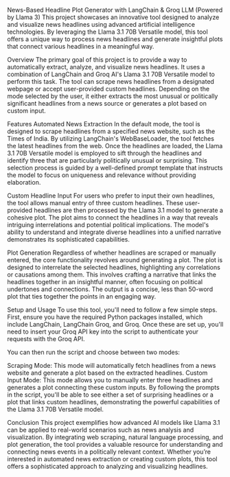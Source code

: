 News-Based Headline Plot Generator with LangChain & Groq LLM (Powered by Llama 3)
This project showcases an innovative tool designed to analyze and visualize news headlines using advanced artificial intelligence technologies. By leveraging the Llama 3.1 70B Versatile model, this tool offers a unique way to process news headlines and generate insightful plots that connect various headlines in a meaningful way.

Overview
The primary goal of this project is to provide a way to automatically extract, analyze, and visualize news headlines. It uses a combination of LangChain and Groq AI's Llama 3.1 70B Versatile model to perform this task. The tool can scrape news headlines from a designated webpage or accept user-provided custom headlines. Depending on the mode selected by the user, it either extracts the most unusual or politically significant headlines from a news source or generates a plot based on custom input.

Features
Automated News Extraction
In the default mode, the tool is designed to scrape headlines from a specified news website, such as the Times of India. By utilizing LangChain's WebBaseLoader, the tool fetches the latest headlines from the web. Once the headlines are loaded, the Llama 3.1 70B Versatile model is employed to sift through the headlines and identify three that are particularly politically unusual or surprising. This selection process is guided by a well-defined prompt template that instructs the model to focus on uniqueness and relevance without providing elaboration.

Custom Headline Input
For users who prefer to input their own headlines, the tool allows manual entry of three custom headlines. These user-provided headlines are then processed by the Llama 3.1 model to generate a cohesive plot. The plot aims to connect the headlines in a way that reveals intriguing interrelations and potential political implications. The model's ability to understand and integrate diverse headlines into a unified narrative demonstrates its sophisticated capabilities.

Plot Generation
Regardless of whether headlines are scraped or manually entered, the core functionality revolves around generating a plot. The plot is designed to interrelate the selected headlines, highlighting any correlations or causations among them. This involves crafting a narrative that links the headlines together in an insightful manner, often focusing on political undertones and connections. The output is a concise, less than 50-word plot that ties together the points in an engaging way.

Setup and Usage
To use this tool, you'll need to follow a few simple steps. First, ensure you have the required Python packages installed, which include LangChain, LangChain Groq, and Groq. Once these are set up, you'll need to insert your Groq API key into the script to authenticate your requests with the Groq API.

You can then run the script and choose between two modes:

Scraping Mode: This mode will automatically fetch headlines from a news website and generate a plot based on the extracted headlines.
Custom Input Mode: This mode allows you to manually enter three headlines and generates a plot connecting these custom inputs.
By following the prompts in the script, you'll be able to see either a set of surprising headlines or a plot that links custom headlines, demonstrating the powerful capabilities of the Llama 3.1 70B Versatile model.

Conclusion
This project exemplifies how advanced AI models like Llama 3.1 can be applied to real-world scenarios such as news analysis and visualization. By integrating web scraping, natural language processing, and plot generation, the tool provides a valuable resource for understanding and connecting news events in a politically relevant context. Whether you’re interested in automated news extraction or creating custom plots, this tool offers a sophisticated approach to analyzing and visualizing headlines.
